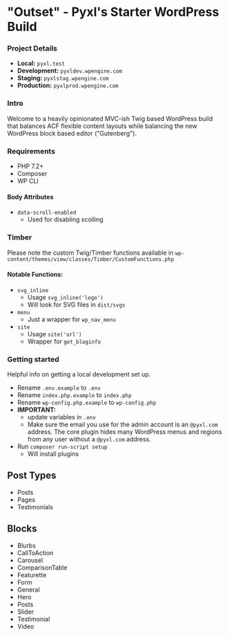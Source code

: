 # "Outset" - Pyxl's Starter WordPress Build

### Project Details
* __Local:__ `pyxl.test`
* __Development:__ `pyxldev.wpengine.com`
* __Staging:__ `pyxlstag.wpengine.com`
* __Production:__ `pyxlprod.wpengine.com`

### Intro
Welcome to a heavily opinionated MVC-ish Twig based WordPress build that balances ACF flexible content layouts while balancing the new WordPress block based editor ("Gutenberg").

### Requirements
* PHP 7.2+
* Composer
* WP CLI

#### Body Attributes
* `data-scroll-enabled`
    * Used for disabling scolling

### Timber
Please note the custom Twig/Timber functions available in `wp-content/themes/view/classes/Timber/CustomFunctions.php`

#### Notable Functions:
* `svg_inline`
    * Usage `svg_inline('logo')`
    * Will look for SVG files in `dist/svgs`
* `menu`
    * Just a wrapper for `wp_nav_menu`
* `site`
    * Usage `site('url')`
    * Wrapper for `get_bloginfo`

### Getting started
Helpful info on getting a local development set up.
* Rename `.env.example` to `.env`
* Rename `index.php.example` to `index.php`
* Rename `wp-config.php.example` to `wp-config.php`
* __IMPORTANT:__ 
    * update variables in `.env`
    * Make sure the email you use for the admin account is an `@pyxl.com` address. The core plugin hides many WordPress menus and regions from any user without a `@pyxl.com` address.
* Run `composer run-script setup`
    * Will install plugins

## Post Types
* Posts
* Pages
* Testimonials

## Blocks
* Blurbs
* CallToAction
* Carousel
* ComparisonTable
* Featurette
* Form
* General
* Hero
* Posts
* Slider
* Testimonial
* Video




